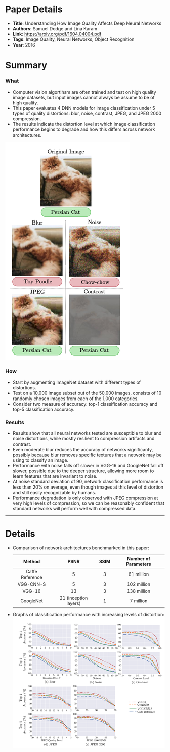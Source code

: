 # Paper Details

* **Title**: Understanding How Image Quality Affects Deep Neural Networks
* **Authors**: Samuel Dodge and Lina Karam
* **Link**: https://arxiv.org/pdf/1604.04004.pdf
* **Tags**: Image Quality, Neural Networks, Object Recognition
* **Year**: 2016

# Summary

### What

  * Computer vision algortihsm are often trained and test on high quality image datasets, but input images cannot always be assume to be of high quality.
  * This paper evaluates 4 DNN models for image classification under 5 types of quality distortions: blur, noise, contrast, JPEG, and JPEG 2000 compression.
  * The results indicate the distortion level at which image classification performance begins to degrade and how this differs across network architectures.
  
![Image Distortion Types](img/image_quality_dnns/1.png?raw=true "Image distortions")

### How

  * Start by augmenting ImageNet dataset with different types of distortions.
  * Test on a 10,000 image subset out of the 50,000 images, consists of 10 randomly chosen images from each of the 1,000 categories.
  * Consider two measure of accuracy: top-1 classification accuracy and top-5 classification accuracy.

### Results
  * Results show that all neural networks tested are susceptible to blur and noise distortions, while mostly resilient to compression artifacts and contrast.
  * Even moderate blur reduces the accuracy of networks significanty, possibly because blur removes specific textures that a network may be using to classify an image.
  * Performance with noise falls off slower in VGG-16 and GoogleNet fall off slower, possible due to the deeper structure, allowing more room to learn features that are invariant to noise.
  * At noise standard deviation of 90, network classification performance is less than 20% on average, even though images at this level of distortion and still easily recognizable by humans.
  * Performance degradation is only observed with JPEG compression at very high levels of compression, so we can be reasonably confident that standard networks will perform well with compressed data.
	




-------------------------

# Details

* Comparison of network architectures benchmarked in this paper:
 
   | Method           | PSNR           | SSIM  | Number of Parameters |
	| :-------------:    |:-------------: | :-----:|:--------------------:|
	| Caffe Reference | 5 | 3 | 61 million |
	| VGG-CNN-S | 5 | 3 | 102 million |
	| VGG-16 | 13 | 3 | 138 million |
	| GoogleNet | 21 (inception layers) | 1 | 7 million |
	
* Graphs of classification performance with increasing levels of distortion:
![Classification Performance](img/image_quality_dnns/2.png?raw=true "Classification Performance")
